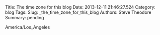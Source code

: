 Title: The time zone for this blog
Date: 2013-12-11 21:46:27.524
Category: blog
Tags: 
Slug: _the_time_zone_for_this_blog
Authors: Steve Theodore
Summary: pending

America/Los_Angeles

